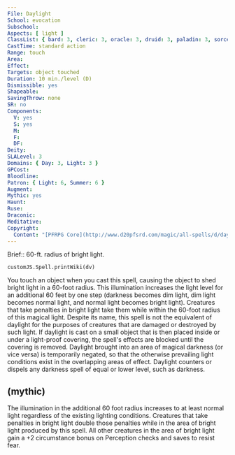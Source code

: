 ```yaml
---
File: Daylight
School: evocation
Subschool: 
Aspects: [ light ]
ClassList: { bard: 3, cleric: 3, oracle: 3, druid: 3, paladin: 3, sorcerer: 3, wizard: 3, inquisitor: 3, magus: 3, shaman: 3, occultist: 3 }
CastTime: standard action
Range: touch
Area: 
Effect: 
Targets: object touched
Duration: 10 min./level (D)
Dismissible: yes
Shapeable: 
SavingThrow: none
SR: no
Components:
  V: yes
  S: yes
  M: 
  F: 
  DF: 
Deity: 
SLALevel: 3
Domains: { Day: 3, Light: 3 }
GPCost: 
Bloodline: 
Patron: { Light: 6, Summer: 6 }
Augment: 
Mythic: yes
Haunt: 
Ruse: 
Draconic: 
Meditative: 
Copyright:
  Content: "[PFRPG Core](http://www.d20pfsrd.com/magic/all-spells/d/daylight)"
---
```

Brief:: 60-ft. radius of bright light.

```dataviewjs
customJS.Spell.printWiki(dv)
```

You touch an object when you cast this spell, causing the object to shed bright light in a 60-foot radius. This illumination increases the light level for an additional 60 feet by one step (darkness becomes dim light, dim light becomes normal light, and normal light becomes bright light). Creatures that take penalties in bright light take them while within the 60-foot radius of this magical light. Despite its name, this spell is not the equivalent of daylight for the purposes of creatures that are damaged or destroyed by such light.  If daylight is cast on a small object that is then placed inside or under a light-proof covering, the spell's effects are blocked until the covering is removed.  Daylight brought into an area of magical darkness (or vice versa) is temporarily negated, so that the otherwise prevailing light conditions exist in the overlapping areas of effect.  Daylight counters or dispels any darkness spell of equal or lower level, such as darkness.


## (mythic)

The illumination in the additional 60 foot radius increases to at least normal light regardless of the existing lighting conditions. Creatures that take penalties in bright light double those penalties while in the area of bright light produced by this spell. All other creatures in the area of bright light gain a +2 circumstance bonus on Perception checks and saves to resist fear.
